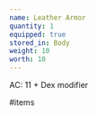 ```yaml
---
name: Leather Armor
quantity: 1
equipped: true
stored_in: Body
weight: 10
worth: 10
---
```


AC: 11 + Dex modifier

#items 